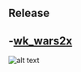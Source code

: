 
## Release
## -[wk_wars2x](https://github.com/WolfKnight98/wk_wars2x)

![alt text](https://cdn.discordapp.com/attachments/977345669100617748/978983056327188520/unknown.png)
